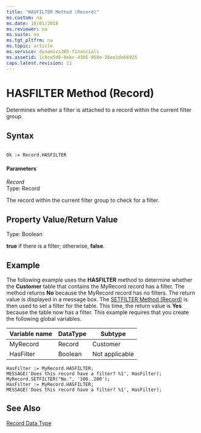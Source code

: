 ```yaml
---
title: "HASFILTER Method (Record)"
ms.custom: na
ms.date: 10/01/2018
ms.reviewer: na
ms.suite: na
ms.tgt_pltfrm: na
ms.topic: article
ms.service: dynamics365-financials
ms.assetid: 1c8ce5d9-0ebc-4305-958e-26ee1de66925
caps.latest.revision: 11
---
```


 

# HASFILTER Method (Record)
Determines whether a filter is attached to a record within the current filter group.  
  
## Syntax  
  
```  
  
Ok := Record.HASFILTER  
```  
  
#### Parameters  
 *Record*  
 Type: Record  
  
 The record within the current filter group to check for a filter.  
  
## Property Value/Return Value  
 Type: Boolean  
  
 **true** if there is a filter; otherwise, **false**.  
  
## Example  
 The following example uses the **HASFILTER** method to determine whether the **Customer** table that contains the MyRecord record has a filter. The method returns **No** because the MyRecord record has no filters. The return value is displayed in a message box. The [SETFILTER Method \(Record\)](devenv-SETFILTER-Method-Record.md) is then used to set a filter for the table. This time, the return value is **Yes** because the table now has a filter. This example requires that you create the following global variables.  
  
|Variable name|DataType|Subtype|  
|-------------------|--------------|-------------|  
|MyRecord|Record|Customer|  
|HasFilter|Boolean|Not applicable|  
  
```  
HasFilter := MyRecord.HASFILTER;  
MESSAGE('Does this record have a filter? %1', HasFilter);  
MyRecord.SETFILTER("No.", '100..200');  
HasFilter := MyRecord.HASFILTER;  
MESSAGE('Does this record have a filter? %1', HasFilter);  
```  
  
## See Also  
 [Record Data Type](../datatypes/devenv-Record-Data-Type.md)
